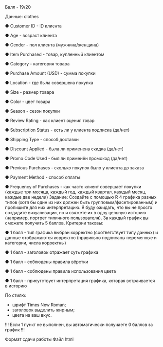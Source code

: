 Балл - 19/20

Данные:
clothes

●	Customer ID - ID клиента

●	Age - возраст клиента

●	Gender - пол клиента (мужчина/женщина)

●	Item Purchased - товар, купленный клиентом

●	Category - категория товара

●	Purchase Amount (USD) - сумма покупки

●	Location - где была совершена покупка

●	Size - размер товара

●	Color - цвет товара

●	Season - сезон покупки

●	Review Rating - как клиент оценил товар

●	Subscription Status - есть ли у клиента подписка (да/нет)

●	Shipping Type - способ доставки

●	Discount Applied - была ли применена скидка (да/нет)

●	Promo Code Used - был ли применён промокод (да/нет)

●	Previous Purchases - сколько покупок было у клиента до заказа

●	Payment Method - способ оплаты

●	Frequency of Purchases - как часто клиент совершает покупки (каждые три месяца, каждый год, каждый квартал, каждый месяц, каждые две недели)
Задание:
Создайте с помощью R 4 графика разных типов (хотя бы один из них должен быть групповым/фасетированным) и пропишите для них интерпретацию. Я буду ожидать, что вы не просто создадите визуализации, но и свяжете их в одну цельную историю (например, портрет типичного пользователя).
За каждый график вы сможете получить 5 баллов. Критерии таковы:

●	1 балл - тип графика выбран корректно (соответствует типу данных) и данные отображаются корректно (правильно подписаны переменные и категории, числа корректны)

●	1 балл - заголовок отражает суть графика

●	1 балл - соблюдены правила вёрстки 

●	1 балл - соблюдены правила использования цвета 

●	1 балл - присутствует интерпретация графика, которая встраивается в историю

По стилю:
- шрифт Times New Roman;
- заголовок выделить жирным;
- цвета на ваш вкус.

!!! Если 1 пункт не выполнен, вы автоматически получаете 0 баллов за график !!!

Формат сдачи работы
Файл html
